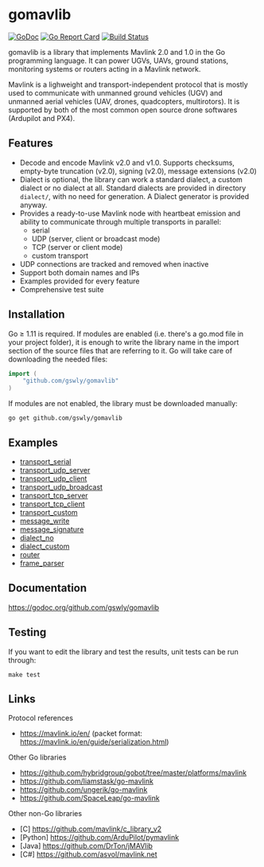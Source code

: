 
# gomavlib

[![GoDoc](https://godoc.org/github.com/gswly/gomavlib?status.svg)](https://godoc.org/github.com/gswly/gomavlib)
[![Go Report Card](https://goreportcard.com/badge/github.com/gswly/gomavlib)](https://goreportcard.com/report/github.com/gswly/gomavlib)
[![Build Status](https://travis-ci.org/gswly/gomavlib.svg?branch=master)](https://travis-ci.org/gswly/gomavlib)

gomavlib is a library that implements Mavlink 2.0 and 1.0 in the Go programming language. It can power UGVs, UAVs, ground stations, monitoring systems or routers acting in a Mavlink network.

Mavlink is a lighweight and transport-independent protocol that is mostly used to communicate with unmanned ground vehicles (UGV) and unmanned aerial vehicles (UAV, drones, quadcopters, multirotors). It is supported by both of the most common open source drone softwares (Ardupilot and PX4).

## Features

* Decode and encode Mavlink v2.0 and v1.0. Supports checksums, empty-byte truncation (v2.0), signing (v2.0), message extensions (v2.0)
* Dialect is optional, the library can work a standard dialect, a custom dialect or no dialect at all. Standard dialects are provided in directory `dialect/`, with no need for generation. A Dialect generator is provided anyway.
* Provides a ready-to-use Mavlink node with heartbeat emission and ability to communicate through multiple transports in parallel:
  * serial
  * UDP (server, client or broadcast mode)
  * TCP (server or client mode)
  * custom transport
* UDP connections are tracked and removed when inactive
* Support both domain names and IPs
* Examples provided for every feature
* Comprehensive test suite

## Installation

Go &ge; 1.11 is required. If modules are enabled (i.e. there's a go.mod file in your project folder), it is enough to write the library name in the import section of the source files that are referring to it. Go will take care of downloading the needed files:
```go
import (
    "github.com/gswly/gomavlib"
)
```

If modules are not enabled, the library must be downloaded manually:
```
go get github.com/gswly/gomavlib
```

## Examples

* [transport_serial](example/1transport_serial.go)
* [transport_udp_server](example/2transport_udp_server.go)
* [transport_udp_client](example/3transport_udp_client.go)
* [transport_udp_broadcast](example/4transport_udp_broadcast.go)
* [transport_tcp_server](example/5transport_tcp_server.go)
* [transport_tcp_client](example/6transport_tcp_client.go)
* [transport_custom](example/7transport_custom.go)
* [message_write](example/8message_write.go)
* [message_signature](example/9message_signature.go)
* [dialect_no](example/10dialect_no.go)
* [dialect_custom](example/11dialect_custom.go)
* [router](example/12router.go)
* [frame_parser](example/13frame_parser.go)

## Documentation

https://godoc.org/github.com/gswly/gomavlib

## Testing

If you want to edit the library and test the results, unit tests can be run through:
```
make test
```

## Links

Protocol references
* https://mavlink.io/en/ (packet format: https://mavlink.io/en/guide/serialization.html)

Other Go libraries
* https://github.com/hybridgroup/gobot/tree/master/platforms/mavlink
* https://github.com/liamstask/go-mavlink
* https://github.com/ungerik/go-mavlink
* https://github.com/SpaceLeap/go-mavlink

Other non-Go libraries
* [C] https://github.com/mavlink/c_library_v2
* [Python] https://github.com/ArduPilot/pymavlink
* [Java] https://github.com/DrTon/jMAVlib
* [C#] https://github.com/asvol/mavlink.net
